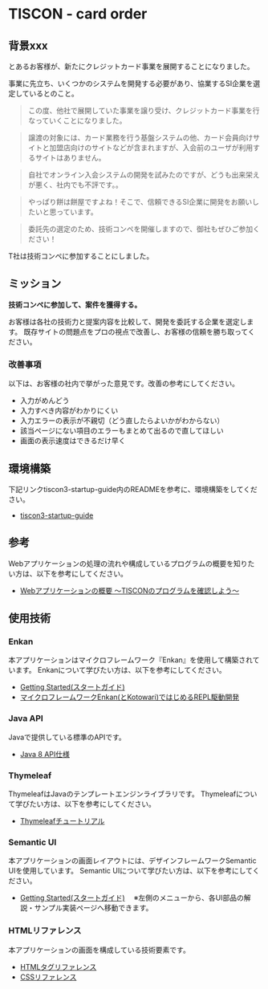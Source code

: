 # TISCON - card order

## 背景xxx

とあるお客様が、新たにクレジットカード事業を展開することになりました。

事業に先立ち、いくつかのシステムを開発する必要があり、協業するSI企業を選定しているとのこと。

> この度、他社で展開していた事業を譲り受け、クレジットカード事業を行なっていくことになりました。

> 譲渡の対象には、カード業務を行う基盤システムの他、カード会員向けサイトと加盟店向けのサイトなどが含まれますが、入会前のユーザが利用するサイトはありません。

> 自社でオンライン入会システムの開発を試みたのですが、どうも出来栄えが悪く、社内でも不評です。。

> やっぱり餅は餅屋ですよね！そこで、信頼できるSI企業に開発をお願いしたいと思っています。

> 委託先の選定のため、技術コンペを開催しますので、御社もぜひご参加ください！

T社は技術コンペに参加することにしました。

## ミッション

**技術コンペに参加して、案件を獲得する。**

お客様は各社の技術力と提案内容を比較して、開発を委託する企業を選定します。
既存サイトの問題点をプロの視点で改善し、お客様の信頼を勝ち取ってください。

### 改善事項

以下は、お客様の社内で挙がった意見です。改善の参考にしてください。

 - 入力がめんどう
 - 入力すべき内容がわかりにくい
 - 入力エラーの表示が不親切（どう直したらよいかがわからない）
 - 該当ページにない項目のエラーもまとめて出るので直してほしい
 - 画面の表示速度はできるだけ早く

## 環境構築

下記リンクtiscon3-startup-guide内のREADMEを参考に、環境構築をしてください。
- [tiscon3-startup-guide](https://github.com/tiscon/tiscon3-startup-guide)

## 参考

Webアプリケーションの処理の流れや構成しているプログラムの概要を知りたい方は、以下を参考にしてください。
- [Webアプリケーションの概要 ～TISCONのプログラムを確認しよう～](https://github.com/tiscon/tiscon3-startup-guide/blob/master/content/web-overview.md)

## 使用技術
### Enkan
本アプリケーションはマイクロフレームワーク『Enkan』を使用して構築されています。
Enkanについて学びたい方は、以下を参考にしてください。
- [Getting Started(スタートガイド)](https://enkan.github.io/getting-started.html)
- [マイクロフレームワークEnkan(とKotowari)ではじめるREPL駆動開発](http://www.slideshare.net/kawasima/enkankotowarirepl)

### Java API
Javaで提供している標準のAPIです。
- [Java 8 API仕様](https://docs.oracle.com/javase/jp/8/docs/api/)

### Thymeleaf
ThymeleafはJavaのテンプレートエンジンライブラリです。
Thymeleafについて学びたい方は、以下を参考にしてください。
- [Thymeleafチュートリアル](http://www.thymeleaf.org/doc/tutorials/3.0/usingthymeleaf_ja.html)

### Semantic UI
本アプリケーションの画面レイアウトには、デザインフレームワークSemantic UIを使用しています。
Semantic UIについて学びたい方は、以下を参考にしてください。
- [Getting Started(スタートガイド)](http://semantic-ui.com/introduction/getting-started.html)
　※左側のメニューから、各UI部品の解説・サンプル実装ページへ移動できます。

### HTMLリファレンス
本アプリケーションの画面を構成している技術要素です。
- [HTMLタグリファレンス](http://www.htmq.com/html/indexm.shtml)
- [CSSリファレンス](http://www.htmq.com/style/index.shtml)


